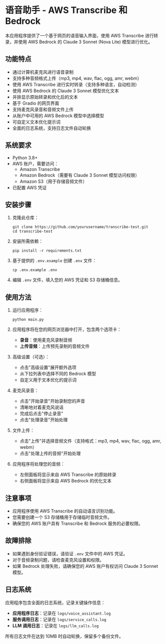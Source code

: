 # 语音助手 - AWS Transcribe 和 Bedrock

本应用程序提供了一个基于网页的语音输入界面，使用 AWS Transcribe 进行转录，并使用 AWS Bedrock 的 Claude 3 Sonnet (Nova Lite) 模型进行优化。

## 功能特点

- 通过计算机麦克风进行语音录制
- 支持多种音频格式上传（mp3, mp4, wav, flac, ogg, amr, webm）
- 使用 AWS Transcribe 进行实时转录（支持多种语言，自动检测）
- 使用 AWS Bedrock 的 Claude 3 Sonnet 模型优化文本
- 并排显示原始转录和优化后的文本
- 基于 Gradio 的网页界面
- 支持麦克风录音和音频文件上传
- 从账户中可用的 AWS Bedrock 模型中选择模型
- 可自定义文本优化提示词
- 全面的日志系统，支持日志文件自动轮换

## 系统要求

- Python 3.8+
- AWS 账户，需要访问：
  - Amazon Transcribe
  - Amazon Bedrock（需要有 Claude 3 Sonnet 模型访问权限）
  - Amazon S3（用于存储音频文件）
- 已配置 AWS 凭证

## 安装步骤

1. 克隆此仓库：
   ```
   git clone https://github.com/yourusername/transcribe-test.git
   cd transcribe-test
   ```

2. 安装所需依赖：
   ```
   pip install -r requirements.txt
   ```

3. 基于提供的 `.env.example` 创建 `.env` 文件：
   ```
   cp .env.example .env
   ```

4. 编辑 `.env` 文件，填入您的 AWS 凭证和 S3 存储桶信息。

## 使用方法

1. 运行应用程序：
   ```
   python main.py
   ```

2. 应用程序将在您的网页浏览器中打开，包含两个选项卡：
   - **录音**：使用麦克风录制音频
   - **上传音频**：上传预先录制的音频文件

3. 高级设置（可选）：
   - 点击"高级设置"展开额外选项
   - 从下拉列表中选择不同的 Bedrock 模型
   - 自定义用于文本优化的提示词

4. 麦克风录音：
   - 点击"开始录音"开始录制您的声音
   - 清晰地对着麦克风说话
   - 完成后点击"停止录音"
   - 点击"处理录音"开始处理

5. 文件上传：
   - 点击"上传"并选择音频文件（支持格式：mp3, mp4, wav, flac, ogg, amr, webm）
   - 点击"处理上传的音频"开始处理

6. 应用程序将处理您的音频：
   - 左侧面板将显示来自 AWS Transcribe 的原始转录
   - 右侧面板将显示来自 AWS Bedrock 的优化文本

## 注意事项

- 应用程序使用 AWS Transcribe 的自动语言识别功能。
- 您需要创建一个 S3 存储桶用于存储临时音频文件。
- 确保您的 AWS 账户具有 Transcribe 和 Bedrock 服务的必要权限。

## 故障排除

- 如果遇到身份验证错误，请验证 `.env` 文件中的 AWS 凭证。
- 对于音频录制问题，请检查麦克风设置和权限。
- 如果 Bedrock 处理失败，请确保您的 AWS 账户有权访问 Claude 3 Sonnet 模型。

## 日志系统

应用程序包含全面的日志系统，记录关键操作信息：

- **应用程序日志**：记录在 `logs/voice_assistant.log`
- **服务调用日志**：记录在 `logs/service_calls.log`
- **LLM 调用日志**：记录在 `logs/llm_calls.log`

所有日志文件在达到 10MB 时自动轮换，保留多个备份文件。
